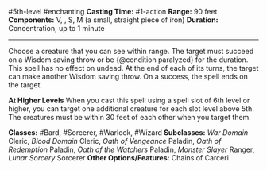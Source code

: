 #5th-level #enchanting
**Casting Time:** #1-action
**Range:** 90 feet
**Components:** V, , S, M (a small, straight piece of iron)
**Duration:** Concentration, up to 1 minute

---

Choose a creature that you can see within range. The target must succeed on a Wisdom saving throw or be {@condition paralyzed} for the duration. This spell has no effect on undead. At the end of each of its turns, the target can make another Wisdom saving throw. On a success, the spell ends on the target.

**At Higher Levels**
When you cast this spell using a spell slot of 6th level or higher, you can target one additional creature for each slot level above 5th. The creatures must be within 30 feet of each other when you target them.

**Classes:** #Bard, #Sorcerer, #Warlock, #Wizard
**Subclasses:** *War Domain* Cleric, *Blood Domain* Cleric, *Oath of Vengeance* Paladin, *Oath of Redemption* Paladin, *Oath of the Watchers* Paladin, *Monster Slayer* Ranger, *Lunar Sorcery* Sorcerer
**Other Options/Features:** Chains of Carceri
